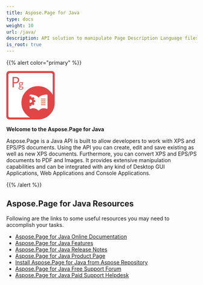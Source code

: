 ```yaml
---
title: Aspose.Page for Java
type: docs
weight: 10
url: /java/
description: API solution to manipulate Page Description Language files in Java. It Provides you with rich functionality and supports XPS, PS and EPS formats.
is_root: true
---
```


{{% alert color="primary" %}}

**![todo:image_alt_text](home_1)**

**Welcome to the Aspose.Page for Java**

Aspose.Page is a Java API is built to allow developers to work with XPS and EPS/PS documents. Using the API you can create, edit and save existing as well as new XPS documents. Furthermore, you can convert XPS and EPS/PS documents to PDF and Images. It provides extensive manipulation capabilities and can be integrated with any kind of Desktop GUI Applications, Web Applications and Console Applications. 



{{% /alert %}}
## **Aspose.Page for Java Resources**
Following are the links to some useful resources you may need to accomplish your tasks.

- [Aspose.Page for Java Online Documentation](/page/java/)
- [Aspose.Page for Java Features](/page/java/feature-list/)
- [Aspose.Page for Java Release Notes](/page/java/release-notes/)
- [Aspose.Page for Java Product Page](https://products.aspose.com/page/java)
- [Install Aspose.Page for Java from Aspose Repository](/page/java/installation/)
- [Aspose.Page for Java Free Support Forum](https://forum.aspose.com/c/page/39)
- [Aspose.Page for Java Paid Support Helpdesk](https://helpdesk.aspose.com/)
